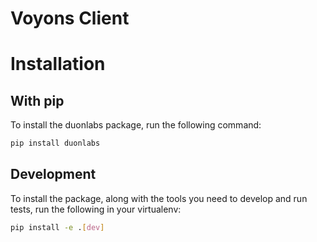 # Voyons Client

# Installation

## With pip

To install the duonlabs package, run the following command:

```bash
pip install duonlabs
```


## Development

To install the package, along with the tools you need to develop and run tests, run the following in your virtualenv:

```bash
pip install -e .[dev]
```